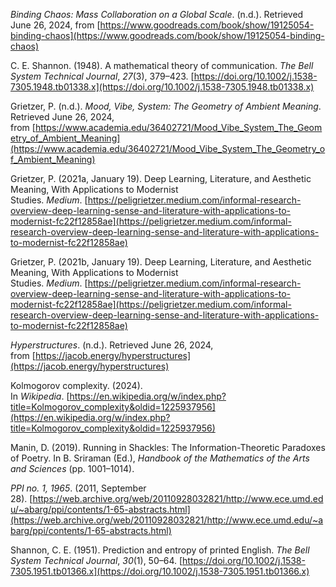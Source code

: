 _Binding Chaos: Mass Collaboration on a Global Scale_. (n.d.). Retrieved June 26, 2024, from [https://www.goodreads.com/book/show/19125054-binding-chaos](https://www.goodreads.com/book/show/19125054-binding-chaos)

C. E. Shannon. (1948). A mathematical theory of communication. _The Bell System Technical Journal_, _27_(3), 379–423. [https://doi.org/10.1002/j.1538-7305.1948.tb01338.x](https://doi.org/10.1002/j.1538-7305.1948.tb01338.x)

Grietzer, P. (n.d.). _Mood, Vibe, System: The Geometry of Ambient Meaning_. Retrieved June 26, 2024, from [https://www.academia.edu/36402721/Mood_Vibe_System_The_Geometry_of_Ambient_Meaning](https://www.academia.edu/36402721/Mood_Vibe_System_The_Geometry_of_Ambient_Meaning)

Grietzer, P. (2021a, January 19). Deep Learning, Literature, and Aesthetic Meaning, With Applications to Modernist Studies. _Medium_. [https://peligrietzer.medium.com/informal-research-overview-deep-learning-sense-and-literature-with-applications-to-modernist-fc22f12858ae](https://peligrietzer.medium.com/informal-research-overview-deep-learning-sense-and-literature-with-applications-to-modernist-fc22f12858ae)

Grietzer, P. (2021b, January 19). Deep Learning, Literature, and Aesthetic Meaning, With Applications to Modernist Studies. _Medium_. [https://peligrietzer.medium.com/informal-research-overview-deep-learning-sense-and-literature-with-applications-to-modernist-fc22f12858ae](https://peligrietzer.medium.com/informal-research-overview-deep-learning-sense-and-literature-with-applications-to-modernist-fc22f12858ae)

_Hyperstructures_. (n.d.). Retrieved June 26, 2024, from [https://jacob.energy/hyperstructures](https://jacob.energy/hyperstructures)

Kolmogorov complexity. (2024). In _Wikipedia_. [https://en.wikipedia.org/w/index.php?title=Kolmogorov_complexity&oldid=1225937956](https://en.wikipedia.org/w/index.php?title=Kolmogorov_complexity&oldid=1225937956)

Manin, D. (2019). Running in Shackles: The Information-Theoretic Paradoxes of Poetry. In B. Sriraman (Ed.), _Handbook of the Mathematics of the Arts and Sciences_ (pp. 1001–1014).

_PPI no. 1, 1965_. (2011, September 28). [https://web.archive.org/web/20110928032821/http://www.ece.umd.edu/~abarg/ppi/contents/1-65-abstracts.html](https://web.archive.org/web/20110928032821/http://www.ece.umd.edu/~abarg/ppi/contents/1-65-abstracts.html)

Shannon, C. E. (1951). Prediction and entropy of printed English. _The Bell System Technical Journal_, _30_(1), 50–64. [https://doi.org/10.1002/j.1538-7305.1951.tb01366.x](https://doi.org/10.1002/j.1538-7305.1951.tb01366.x)